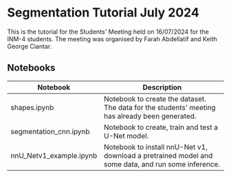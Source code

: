 # Segmentation Tutorial July 2024

This is the tutorial for the Students' Meeting held on 16/07/2024 for the INM-4 students. The meeting was organised by Farah Abdellatif and Keith George Ciantar.

## Notebooks

| Notebook      | Description   |
| ------------- | ------------- |
| shapes.ipynb  | Notebook to create the dataset. The data for the students' meeting has already been generated. |
| segmentation_cnn.ipynb | Notebook to create, train and test a U-Net model. |
| nnU_Netv1_example.ipynb | Notebook to install nnU-Net v1, download a pretrained model and some data, and run some inference. |